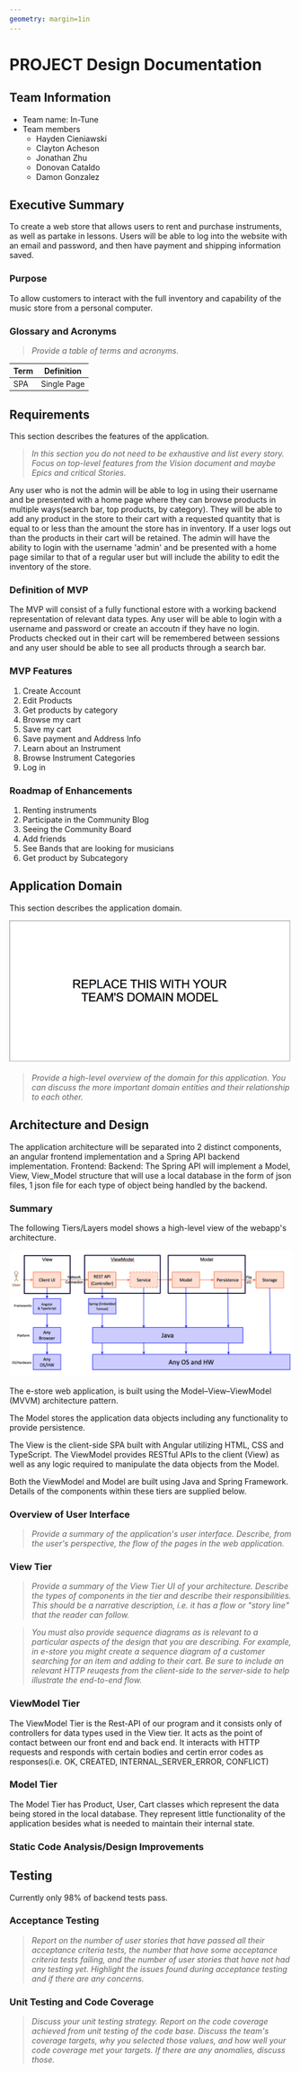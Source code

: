 ```yaml
---
geometry: margin=1in
---
```

# PROJECT Design Documentation

## Team Information
* Team name: In-Tune
* Team members
  * Hayden Cieniawski
  * Clayton Acheson
  * Jonathan Zhu
  * Donovan Cataldo
  * Damon Gonzalez

## Executive Summary

To create a web store that allows users to rent and purchase instruments, as well as partake in lessons. Users will be able to log into the website with an email and password, and then have payment and shipping information saved.

### Purpose
To allow customers to interact with the full inventory and capability of the music store from
a personal computer.

### Glossary and Acronyms
> _Provide a table of terms and acronyms._

| Term | Definition |
|------|------------|
| SPA  | Single Page|

## Requirements

This section describes the features of the application.

> _In this section you do not need to be exhaustive and list every
> story.  Focus on top-level features from the Vision document and
> maybe Epics and critical Stories._

Any user who is not the admin will be able to log in using their username and be presented with a home page where they
can browse products in multiple ways(search bar, top products, by category). They will be able to add any product in
the store to their cart with a requested quantity that is equal to or less than the amount the store has in inventory.
If a user logs out than the products in their cart will be retained. The admin will have the ability to login with the
username 'admin' and be presented with a home page similar to that of a regular user but will include the ability to edit
the inventory of the store.


### Definition of MVP
The MVP will consist of a fully functional estore with a working backend representation of relevant data types.
Any user will be able to login with a username and password or create an accoutn if they have no login. Products
checked out in their cart will be remembered between sessions and any user should be able to see all products through
a search bar.

### MVP Features
1. Create Account
2. Edit Products
3. Get products by category
4. Browse my cart
5. Save my cart
6. Save payment and Address Info
7. Learn about an Instrument
8. Browse Instrument Categories
9. Log in


### Roadmap of Enhancements
1. Renting instruments
2. Participate in the Community Blog
3. Seeing the Community Board
3. Add friends
4. See Bands that are looking for musicians
4. Get product by Subcategory



## Application Domain

This section describes the application domain.

![Domain Model](domain-model-placeholder.png)

> _Provide a high-level overview of the domain for this application. You
> can discuss the more important domain entities and their relationship
> to each other._


## Architecture and Design

The application architecture will be separated into 2 distinct components, an angular frontend implementation
and a Spring API backend implementation. 
Frontend:
Backend: The Spring API will implement a Model, View, View_Model structure that will use a local database
in the form of json files, 1 json file for each type of object being handled by the backend.

### Summary

The following Tiers/Layers model shows a high-level view of the webapp's architecture.

![The Tiers & Layers of the Architecture](architecture-tiers-and-layers.png)

The e-store web application, is built using the Model–View–ViewModel (MVVM) architecture pattern. 

The Model stores the application data objects including any functionality to provide persistence. 

The View is the client-side SPA built with Angular utilizing HTML, CSS and TypeScript. 
The ViewModel provides RESTful APIs to the client (View) as well as any logic required to 
manipulate the data objects from the Model.

Both the ViewModel and Model are built using Java and Spring Framework. Details of the components within these tiers are supplied below.


### Overview of User Interface
> _Provide a summary of the application's user interface.  Describe, from
> the user's perspective, the flow of the pages in the web application._


### View Tier
> _Provide a summary of the View Tier UI of your architecture.
> Describe the types of components in the tier and describe their
> responsibilities.  This should be a narrative description, i.e. it has
> a flow or "story line" that the reader can follow._

> _You must also provide sequence diagrams as is relevant to a particular aspects 
> of the design that you are describing.  For example, in e-store you might create a 
> sequence diagram of a customer searching for an item and adding to their cart. 
> Be sure to include an relevant HTTP reuqests from the client-side to the server-side 
> to help illustrate the end-to-end flow._


### ViewModel Tier
The ViewModel Tier is the Rest-API of our program and it consists only of controllers
for data types used in the View tier. It acts as the point of contact between our front end
and back end. It interacts with HTTP requests and responds with certain bodies and certin error
codes as responses(i.e. OK, CREATED, INTERNAL_SERVER_ERROR, CONFLICT)


### Model Tier
The Model Tier has Product, User, Cart classes which represent the data being stored in the
local database. They represent little functionality of the application besides what is needed
to maintain their internal state.

### Static Code Analysis/Design Improvements

## Testing
Currently only 98% of backend tests pass.

### Acceptance Testing
> _Report on the number of user stories that have passed all their
> acceptance criteria tests, the number that have some acceptance
> criteria tests failing, and the number of user stories that
> have not had any testing yet. Highlight the issues found during
> acceptance testing and if there are any concerns._

### Unit Testing and Code Coverage
> _Discuss your unit testing strategy. Report on the code coverage
> achieved from unit testing of the code base. Discuss the team's
> coverage targets, why you selected those values, and how well your
> code coverage met your targets. If there are any anomalies, discuss
> those._
